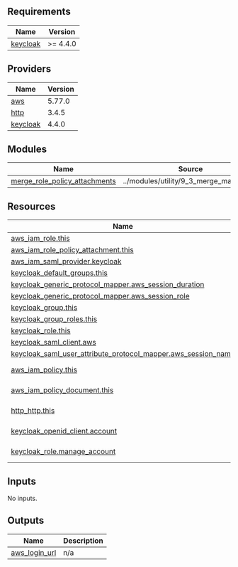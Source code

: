 <!-- BEGIN_TF_DOCS -->
## Requirements

| Name | Version |
|------|---------|
| <a name="requirement_keycloak"></a> [keycloak](#requirement\_keycloak) | >= 4.4.0 |

## Providers

| Name | Version |
|------|---------|
| <a name="provider_aws"></a> [aws](#provider\_aws) | 5.77.0 |
| <a name="provider_http"></a> [http](#provider\_http) | 3.4.5 |
| <a name="provider_keycloak"></a> [keycloak](#provider\_keycloak) | 4.4.0 |

## Modules

| Name | Source | Version |
|------|--------|---------|
| <a name="module_merge_role_policy_attachments"></a> [merge\_role\_policy\_attachments](#module\_merge\_role\_policy\_attachments) | ../modules/utility/9_3_merge_map_in_list | n/a |

## Resources

| Name | Type |
|------|------|
| [aws_iam_role.this](https://registry.terraform.io/providers/hashicorp/aws/latest/docs/resources/iam_role) | resource |
| [aws_iam_role_policy_attachment.this](https://registry.terraform.io/providers/hashicorp/aws/latest/docs/resources/iam_role_policy_attachment) | resource |
| [aws_iam_saml_provider.keycloak](https://registry.terraform.io/providers/hashicorp/aws/latest/docs/resources/iam_saml_provider) | resource |
| [keycloak_default_groups.this](https://registry.terraform.io/providers/mrparkers/keycloak/latest/docs/resources/default_groups) | resource |
| [keycloak_generic_protocol_mapper.aws_session_duration](https://registry.terraform.io/providers/mrparkers/keycloak/latest/docs/resources/generic_protocol_mapper) | resource |
| [keycloak_generic_protocol_mapper.aws_session_role](https://registry.terraform.io/providers/mrparkers/keycloak/latest/docs/resources/generic_protocol_mapper) | resource |
| [keycloak_group.this](https://registry.terraform.io/providers/mrparkers/keycloak/latest/docs/resources/group) | resource |
| [keycloak_group_roles.this](https://registry.terraform.io/providers/mrparkers/keycloak/latest/docs/resources/group_roles) | resource |
| [keycloak_role.this](https://registry.terraform.io/providers/mrparkers/keycloak/latest/docs/resources/role) | resource |
| [keycloak_saml_client.aws](https://registry.terraform.io/providers/mrparkers/keycloak/latest/docs/resources/saml_client) | resource |
| [keycloak_saml_user_attribute_protocol_mapper.aws_session_name](https://registry.terraform.io/providers/mrparkers/keycloak/latest/docs/resources/saml_user_attribute_protocol_mapper) | resource |
| [aws_iam_policy.this](https://registry.terraform.io/providers/hashicorp/aws/latest/docs/data-sources/iam_policy) | data source |
| [aws_iam_policy_document.this](https://registry.terraform.io/providers/hashicorp/aws/latest/docs/data-sources/iam_policy_document) | data source |
| [http_http.this](https://registry.terraform.io/providers/hashicorp/http/latest/docs/data-sources/http) | data source |
| [keycloak_openid_client.account](https://registry.terraform.io/providers/mrparkers/keycloak/latest/docs/data-sources/openid_client) | data source |
| [keycloak_role.manage_account](https://registry.terraform.io/providers/mrparkers/keycloak/latest/docs/data-sources/role) | data source |

## Inputs

No inputs.

## Outputs

| Name | Description |
|------|-------------|
| <a name="output_aws_login_url"></a> [aws\_login\_url](#output\_aws\_login\_url) | n/a |
<!-- END_TF_DOCS -->

